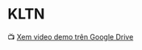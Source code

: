 # KLTN
📺 [Xem video demo trên Google Drive](https://drive.google.com/drive/folders/15mP68igPbfCiHzQlwecZtFG0Vd0jSe6_?usp=drive_link)
